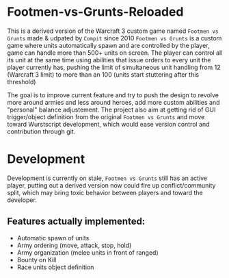 # Footmen-vs-Grunts-Reloaded
This is a derived version of the Warcraft 3 custom game named `Footmen vs Grunts` made & udpated by `Compit` since 2010
`Footmen vs Grunts` is a custom game where units automatically spawn and are controlled by the player, game can handle more than 500+ units on screen.
The player can control all its unit at the same time using abilities that issue orders to every unit the player currently has, pushing the limit of simultaneous unit handling from 12 (Warcraft 3 limit) to more than an 100 (units start stuttering after this threshold)

The goal is to improve current feature and try to push the design to revolve more around armies and less around heroes, add more custom abilities and "personal" balance adjustement.
The project also aim at getting rid of GUI trigger/object definition from the original `Footmen vs Grunts` and move toward Wurstscript development, which would ease version control and contribution through git.


# Development
Development is currently on stale, `Footmen vs Grunts` still has an active player, putting out a derived version now could fire up conflict/community split, which may bring toxic behavior between players and toward the developer.

## Features actually implemented:
- Automatic spawn of units
- Army ordering (move, attack, stop, hold)
- Army organization (melee units in front of ranged)
- Bounty on Kill
- Race units object definition

